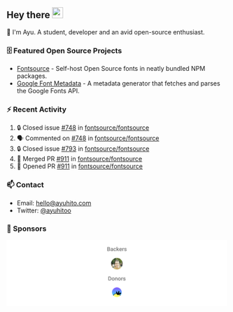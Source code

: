 ## Hey there <img src="https://media.giphy.com/media/hvRJCLFzcasrR4ia7z/giphy.gif" width="25" height="25">

📝 I'm Ayu. A student, developer and an avid open-source enthusiast.

### 🗄 Featured Open Source Projects

- [Fontsource](https://github.com/fontsource/fontsource) - Self-host Open Source fonts in neatly bundled NPM packages.
- [Google Font Metadata](https://github.com/fontsource/google-font-metadata) - A metadata generator that fetches and parses the Google Fonts API.

### ⚡ Recent Activity

<!--START_SECTION:activity-->

1. 🔒 Closed issue [#748](https://github.com/fontsource/fontsource/issues/748) in [fontsource/fontsource](https://github.com/fontsource/fontsource)
2. 🗣 Commented on [#748](https://github.com/fontsource/fontsource/issues/748#issuecomment-1849610874) in [fontsource/fontsource](https://github.com/fontsource/fontsource)
3. 🔒 Closed issue [#793](https://github.com/fontsource/fontsource/issues/793) in [fontsource/fontsource](https://github.com/fontsource/fontsource)
4. 🎉 Merged PR [#911](https://github.com/fontsource/fontsource/pull/911) in [fontsource/fontsource](https://github.com/fontsource/fontsource)
5. 💪 Opened PR [#911](https://github.com/fontsource/fontsource/pull/911) in [fontsource/fontsource](https://github.com/fontsource/fontsource)
<!--END_SECTION:activity-->

### 📫 Contact

- Email: hello@ayuhito.com
- Twitter: [@ayuhitoo](https://twitter.com/ayuhitoo)

### :sparkling_heart: Sponsors

<p align="center">
  <a href="https://cdn.jsdelivr.net/gh/ayuhito/ayuhito/sponsors.svg">
    <img src='https://raw.githubusercontent.com/ayuhito/ayuhito/master/sponsors.svg'/>
  </a>
</p>
